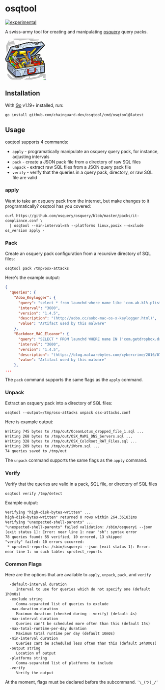 # osqtool

[![experimental](http://badges.github.io/stability-badges/dist/experimental.svg)](http://github.com/badges/stability-badges)

A swiss-army tool for creating and manipulating [osquery](https://osquery.io/) query packs.

![osqtool logo](images/logo-small.png?raw=true "osqtool logo")

## Installation

With [Go](https://go.dev/) v1.19+ installed, run:

```shell
go install github.com/chainguard-dev/osqtool/cmd/osqtool@latest
```

## Usage

osqtool supports 4 commands:

* `apply` - programatically manipulate an osquery query pack, for instance, adjusting intervals
* `pack` - create a JSON pack file from a directory of raw SQL files
* `unpack` - extract raw SQL files from a JSON query pack file
* `verify` - verify that the queries in a query pack, directory, or raw SQL file are valid

### apply

Want to take an osquery pack from the internet, but make changes to it programatically? osqtool has you covered:

```shell
curl https://github.com/osquery/osquery/blob/master/packs/it-compliance.conf \
  | osqtool --min-interval=8h --platforms linux,posix --exclude os_version apply -
```

### Pack

Create an osquery pack configuration from a recursive directory of SQL files:

```shell
osqtool pack /tmp/osx-attacks
```

Here's the example output:

```json
{
  "queries": {
    "Aobo_Keylogger": {
      "query": "select * from launchd where name like 'com.ab.kl%.plist';",
      "interval": "3600",
      "version": "1.4.5",
      "description": "(http://aobo.cc/aobo-mac-os-x-keylogger.html)",
      "value": "Artifact used by this malware"
    },
    "Backdoor_MAC_Eleanor": {
      "query": "SELECT * FROM launchd WHERE name IN ('com.getdropbox.dropbox.integritycheck.plist','com.getdropbox.dropbox.timegrabber.plist','com.getdropbox.dropbox.usercontent.plist');",
      "interval": "3600",
      "version": "1.4.5",
      "description": "(https://blog.malwarebytes.com/cybercrime/2016/07/new-mac-backdoor-malware-eleanor/)",
      "value": "Artifact used by this malware"
    },
...
```

The `pack` command supports the same flags as the `apply` command.

### Unpack

Extract an osquery pack into a directory of SQL files:

```shell
osqtool --output=/tmp/osx-attacks unpack osx-attacks.conf
```

Here is example output:

```log
Writing 745 bytes to /tmp/out/OceanLotus_dropped_file_1.sql ...
Writing 268 bytes to /tmp/out/OSX_MaMi_DNS_Servers.sql ...
Writing 328 bytes to /tmp/out/OSX_ColdRoot_RAT_Files.sql ...
Writing 209 bytes to /tmp/out/iWorm.sql ...
74 queries saved to /tmp/out
```

The `unpack` command supports the same flags as the `apply` command.

### Verify

Verify that the queries are valid in a pack, SQL file, or directory of SQL files

```shell
osqtool verify /tmp/detect
```

Example output:

```log
Verifying "high-disk-bytes-written" ...
high-disk-bytes-written" returned 0 rows within 264.361831ms
Verifying "unexpected-shell-parents" ...
"unexpected-shell-parents" failed validation: /sbin/osqueryi --json [exit status 1]: Error: near line 1: near "sh": syntax error
78 queries found: 55 verified, 10 errored, 13 skipped
"verify" failed: 10 errors occurred:
 * xprotect-reports: /sbin/osqueryi --json [exit status 1]: Error: near line 1: no such table: xprotect_reports
```

### Common Flags

Here are the options that are available to `apply`, `unpack`, `pack`, and `verify`

```
  -default-interval duration
     Interval to use for queries which do not specify one (default 1h0m0s)
  -exclude string
     Comma-separated list of queries to exclude
  -max-duration duration
     Maximum duration (checked during --verify) (default 4s)
  -max-interval duration
     Queries can't be scheduled more often than this (default 15s)
  -max-total-runtime-per-day duration
     Maximum total runtime per day (default 10m0s)
  -min-interval duration
     Queries cant be scheduled less often than this (default 24h0m0s)
  -output string
     Location of output
  -platforms string
     Comma-separated list of platforms to include
  -verify
     Verify the output
```

At the moment, flags must be declared before the subcommand. `¯\_(ツ)_/¯`

